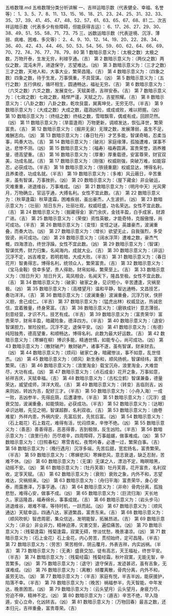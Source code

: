 五格数理.md
五格数理分类分析讲解
一、吉祥运暗示数（代表健全、幸福、名誉等）：
1、3、5、7、8、11、13、15、16、18、21、23、24、25、31、32、33、35、37、39、41、45、47、48、52、57、61、63、65、67、68、81
二、次吉祥运暗示数（代表多少有些障碍，但能获得吉运）：
6、17、26、27、29、30、38、49、51、55、58、71、73、75
三、凶数运暗示数（代表逆境、沉浮、薄弱、病难、困难、多灾等）：
2、4、9、10、12、14、19、20、22、28、34、36、40、42、43、44、46、50、53、54、56、59、60、62、64、66、69、70、72、74、76、77、78、79、80
第 1 数暗示意义为：（太极之数）太极之数，万物开泰，生发无穷，利禄亨通。（吉）
第 2 数暗示意义为：（两仪之数）两仪之数，混沌未开，进退保守，志望难达。（凶）
第 3 数暗示意义为：（三才之数）三才之数，天地人和，大事大业，繁荣昌隆。（吉）
第 4 数暗示意义为：（四象之数）四象之数，待于生发，万事慎重，不具营谋。（凶）
第 5 数暗示意义为：（五行之数）五行俱权，循环相生，圆通畅达，福祉无穷。（吉）
第 6 数暗示意义为：（六爻之数）六爻之数，发展变化，天赋美德，吉祥安泰。（吉）
第 7 数暗示意义为：（七政之数）七政之数，精悍严谨，天赋之力，吉星照耀。（吉）
第 8 数暗示意义为：（八卦之数）八卦之数，乾坎艮震，巽离坤兑，无穷无尽。（半吉）
第 9 数暗示意义为：（大成之数）大成之数，蕴涵凶险，或成或败，难以把握。（凶）
第 10 数暗示意义为：（终结之数）终结之数，雪暗飘零，偶或有成，回顾茫然。（凶）
第 11 数暗示意义为：（旱苗逢雨）万物更新，调顺发达，恢弘泽世，繁荣富贵。（吉）
第 12 数暗示意义为：（掘井无泉）无理之数，发展薄弱，虽生不足，难酬志向。（凶）
第 13 数暗示意义为：（春日牡丹）才艺多能，智谋奇略，忍柔当事，鸣奏大功。（吉）
第 14 数暗示意义为：（破兆）家庭缘薄，孤独遭难，谋事不达，悲惨不测。（凶）
第 15 数暗示意义为：（福寿）福寿圆满，富贵荣誉，涵养雅量，德高望重。（吉）
第 16 数暗示意义为：（厚重）厚重载德，安富尊荣，财官双美，功成名就。（吉）
第 17 数暗示意义为：（刚强）权威刚强，突破万难，如能容忍，必获成功。（半吉）
第 18 数暗示意义为：（铁镜重磨）权威显达，博得名利，且养柔德，功成名就。（半吉）
第 19 数暗示意义为：（多难）风云蔽日，辛苦重来，虽有智谋，万事挫折。（凶）
第 20 数暗示意义为：（屋下藏金）非业破运，灾难重重，进退维谷，万事难成。（凶）
第 21 数暗示意义为：（明月中天）光风霁月，万物确立，官运亨通，大搏名利。女性不宜此数。（吉）
第 22 数暗示意义为：（秋草逢霜）秋草逢霜，困难疾弱，虽出豪杰，人生波折。（凶）
第 23 数暗示意义为：（壮丽）旭日东升，壮丽壮观，权威旺盛，功名荣达。女性不宜此数。（吉）
第 24 数暗示意义为：（掘藏得金）家门余庆，金钱丰盈，白手成家，财源广进。（吉）
第 25 数暗示意义为：（荣俊）资性英敏，才能奇特，克服傲慢，尚可成功。（半吉）
第 26 数暗示意义为：（变怪）变怪之谜，英雄豪杰，波澜重叠，而奏大功。（凶）
第 27 数暗示意义为：（增长）欲望无止，自我强烈，多受毁谤，尚可成功。（凶）
第 28 数暗示意义为：（阔水浮萍）遭难之数，豪杰气概，四海漂泊，终世浮躁。女性不宜此数。（凶）
第 29 数暗示意义为：（智谋）智谋优秀，财力归集，名闻海内，成就大业。（吉）
第 30 数暗示意义为：（非运）沉浮不定，凶吉难变，若明若暗，大成大败。（半吉）
第 31 数暗示意义为：（春日花开）智勇得志，博得名利，统领众人，繁荣富贵。（吉）
第 32 数暗示意义为：（宝马金鞍）侥幸多望，贵人得助，财帛如裕，繁荣至上。（吉）
第 33 数暗示意义为：（旭日升天）旭日升天，鸾凤相会，名闻天下，隆昌至极。女性不宜此数。（吉）
第 34 数暗示意义为：（破家）破家之身，见识短小，辛苦遭逢，灾祸至极。（凶）
第 35 数暗示意义为：（高楼望月）温和平静，智达通畅，文昌技艺，奏功洋洋。（吉）
第 36 数暗示意义为：（波澜重叠）波澜重叠，沉浮万状，侠肝义胆，舍己成仁。（半吉）
第 37 数暗示意义为：（猛虎出林）权威显达，热诚忠信，宜着雅量，终身荣富。（吉）
第 38 数暗示意义为：（磨铁成针）意志薄弱，刻意经营，才识不凡，技艺有成。（半吉）
第 39 数暗示意义为：（富贵荣华）富贵荣华，财帛丰盈，暗藏险象，德泽四方。（半吉）
第 40 数暗示意义为：（退安）智谋胆力，冒险投机，沉浮不定，退保平安。（凶）
第 41 数暗示意义为：（有德）纯阳独秀，德高望重，和顺畅达，博得名利。此数为最大好运数。（吉）
第 42 数暗示意义为：（寒蝉在柳）博识多能，精通世情，如能专心，尚可成功。（凶）
第 43 数暗示意义为：（散财破产）散财破产，诸事不遂，虽有智谋，财来财去。（凶）
第 44 数暗示意义为：（烦闷）破家亡身，暗藏惨淡，事不如意，乱世怪杰。（凶）
第 45 数暗示意义为：（顺风）新生泰和，顺风扬帆，智谋经纬，富贵繁荣。（吉）
第 46 数暗示意义为：（浪里淘金）载宝沉舟，浪里淘金，大难尝尽，大功有成。（凶）
第 47 数暗示意义为：（点石成金）花开之象，万事如意，祯祥吉庆，天赋幸福。（吉）
第 48 数暗示意义为：（古松立鹤）智谋兼备，德量荣达，威望成师，洋洋大观。（吉）
第 49 数暗示意义为：（转变）吉临则吉，凶来则凶，转凶为吉，配好三才。（半吉）
第 50 数暗示意义为：（小舟入海）一成一败，吉凶参半，先得庇荫，后遭凄惨。（半吉）
第 51 数暗示意义为：（沉浮）盛衰交加，波澜重叠，如能慎始，必获成功。（半吉）
第 52 数暗示意义为：（达眼）卓识达眼，先见之明，智谋超群，名利双收。（吉）
第 53 数暗示意义为：（曲卷难星）外祥内患，外祸内安，先富后贫，先贫后富。（凶）
第 54 数暗示意义为：（石上栽花）石上栽花，难得有活，忧闷烦来，辛惨不绝。（凶）
第 55 数暗示意义为：（善恶）善善得恶，恶恶得善，吉到极限，反生凶险。（半吉）
第 56 数暗示意义为：（浪里行舟）历尽艰辛，四周障碍，万事龃龌，做事难成。（凶）
第 57 数暗示意义为：（日照春松）寒雪青松，夜莺吟春，必遭一过，繁荣白事。（吉）
第 58 数暗示意义为：（晚行遇月）沉浮多端，先苦后甜，宽宏扬名，富贵繁荣。（半吉）
第 59 数暗示意义为：（寒蝉悲风）寒蝉悲风，意志衰退，缺乏忍耐，苦难不休。（凶）
第 60 数暗示意义为：（无谋）无谋之人，漂泊不定，晦暝暗黑，动摇不安。（凶）
第 61 数暗示意义为：（牡丹芙蓉）牡丹芙蓉，花开富贵，名利双收，定享天赋。（吉）
第 62 数暗示意义为：（衰败）衰败之象，内外不和，志望难达，灾祸频来。（凶）
第 63 数暗示意义为：（舟归平海）富贵荣华，身心安泰，雨露惠泽，万事亨通。（吉）
第 64 数暗示意义为：（非命）骨肉分离，孤独悲愁，难得心安，做事不成。（凶）
第 65 数暗示意义为：（巨流归海）天长地久，家运隆昌，福寿绵长，事事成就。（吉）
第 66 数暗示意义为：（岩头步马）进退维谷，艰难不堪，等待时机，一跃而起。（凶）
第 67 数暗示意义为：（顺风通达）天赋幸运，四通八达，家道繁昌，富贵东来。（吉）
第 68 数暗示意义为：（顺风吹帆）智虑周密，集众信达，发明能智，拓展昂进。（吉）
第 69 数暗示意义为：（非业）非业非力，精神迫滞，灾害交至，遍偿痛苦。（凶）
第 70 数暗示意义为：（残菊逢霜）残菊逢霜，寂寞无碍，惨淡忧愁，晚景凄凉。（凶）
第 71 数暗示意义为：（石上金花）石上金花，内心劳苦，贯彻始终，定可昌隆。（半吉）
第 72 数暗示意义为：（劳苦）荣苦相伴，阴云覆月，外表吉祥，内实凶祸。（半吉）
第 73 数暗示意义为：（无勇）盛衰交加，徒有高志，天王福祉，终世平安。（半吉）
第 74 数暗示意义为：（残菊经霜）残菊经霜，秋叶寂寞，无能无智，辛苦繁多。（凶）
第 75 数暗示意义为：（退守）退守保吉，发迹甚迟，虽有吉象，无谋难成。（凶）
第 76 数暗示意义为：（离散）倾覆离散，骨肉分离，内外不和，虽劳无功。（凶）
第 77 数暗示意义为：（半吉）家庭有悦，半吉半凶，能获援护，陷落不幸。（半吉）
第 78 数暗示意义为：（晚苦）祸福参半，先天智能，中年发达，晚景困苦。（凶）
第 79 数暗示意义为：（云头望月）云头望月，身疲力尽，穷迫不伸，精神不定。（凶）
第 80 数暗示意义为：（遁吉）辛苦不绝，早入隐遁，安心立命，化凶转吉。（凶）
第 81 数暗示意义为：（万物回春）最吉之数，还本归元，吉祥重叠，富贵尊荣。（吉）
